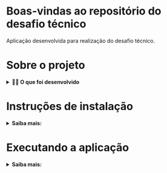 # Boas-vindas ao repositório do desafio técnico

Aplicação desenvolvida para realização do desafio técnico.

# Sobre o projeto

<details>
  <summary><strong>👨‍💻  O que foi desenvolvido</strong></summary>

  Consiste em uma aplicação Front-end renderizando tabela com livros e seus respectivos atributos e informações,
  com dados consumidos do Back-end.

  <br>
  <summary><strong>👉 Quais as funcionalidades</strong></summary>
  
  - Filtrar os livros por autor, título ou idioma;
  - Filtrar os livros por período em ano;
  - Limpar os filtros;
  - Tabela feita com paginação, mostrando até 10 livros por página.

  <br>
</details>

# Instruções de instalação

<details>
  <summary><strong>Saiba mais:</strong></summary>
  <summary><strong>👉 Passo 1:</strong></summary>

  - Clone o repositório:
   ```git clone git@github.com:thaimorais/Desafio-T-cnico-Beon.git```
  - Na pasta Back-end, instale as dependências:
   ```npm install```
  - Na pasta Front-end, instale as dependências:
   ```npm install```

  <br>

  <summary><strong>👉 Passo 2, portas utilizadas:</strong></summary>
  
  O banco de dados (MongoDB) rodará na porta 27017;
  <br>
  A aplicação Back-end rodará na porta 3006;
  <br>
  A aplicação Front-end rodará na porta 3000;

  - <strong>Certifique-se de que estas portas não estejam em uso para que não haja conflito.</strong> -

  <br>

  <summary><strong>👉 Passo 3, popule o banco de dados:</strong></summary>

  - Na pasta Back-end, execute o comando:
   ```mongoimport -d book -c books --file db.json```

  <br>
</details>

# Executando a aplicação

<details>
  <summary><strong>Saiba mais:</strong></summary>
  <summary><strong>👉 Back-end:</strong></summary>

  - Na pasta Back-end, execute o comando:
   ```npm run dev``` ou ```npm start```

  Deverá aparecer a mensagem 'Running server on port: 3006'.
  
  É recomendado utilizar o comando npm run dev executará o nodemon, que ficará ativo e atualizará caso seja feita alterações nos arquivos.

  <br>
  <summary><strong>👉 Front-end:</strong></summary>

  - Na pasta Front-end, execute o comando:
   ```npm start```
  
  O comando abrirá uma aba no seu navegador exibindo a aplicação. O Back-end deverá estar executando corretamente
  para que sejam renderizados os livros.

  <br>
  <summary><strong>👉 Testes:</strong></summary>

  A aplicação possui teste unitário da camada service. Para executá-lo, na pasta Back-end, execute:

   ```npm run test tests/unit/BookService,test.ts```

  <br>
</details>
